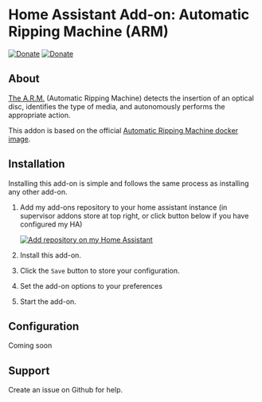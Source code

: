 # Home Assistant Add-on: Automatic Ripping Machine (ARM)
[![Donate][donation-badge]](https://www.buymeacoffee.com/calhoward)
[![Donate][paypal-badge]](https://www.paypal.com/donate/?business=JXWQTX6EUJVBU&no_recurring=0&currency_code=USD)

[donation-badge]: https://img.shields.io/badge/Buy%20me%20a%20coffee%20(no%20paypal)-%23d32f2f?logo=buy-me-a-coffee&style=flat&logoColor=white
[paypal-badge]: https://img.shields.io/badge/Buy%20me%20a%20coffee%20with%20Paypal-0070BA?logo=paypal&style=flat&logoColor=white
[repository-badge]: https://img.shields.io/badge/Add%20repository%20to%20my-Home%20Assistant-41BDF5?logo=home-assistant&style=for-the-badge
[repository-url]: https://my.home-assistant.io/redirect/supervisor_add_addon_repository/?repository_url=https%3A%2F%2Fgithub.com%2Fcalhoward%2Fhomeassistant-addons

## About

[The A.R.M.](https://b3n.org/automatic-ripping-machine/) (Automatic Ripping Machine) detects the insertion of an optical disc, identifies the type of media, and autonomously performs the appropriate action.

This addon is based on the official [Automatic Ripping Machine docker image](https://hub.docker.com/r/automaticrippingmachine/automatic-ripping-machine).

## Installation

Installing this add-on is simple and follows the same process as installing any other add-on.

1. Add my add-ons repository to your home assistant instance (in supervisor addons store at top right, or click button below if you have configured my HA)
   
   [![Add repository on my Home Assistant][repository-badge]][repository-url]
2. Install this add-on.
3. Click the `Save` button to store your configuration.
4. Set the add-on options to your preferences
5. Start the add-on.


## Configuration

Coming soon

## Support

Create an issue on Github for help.
